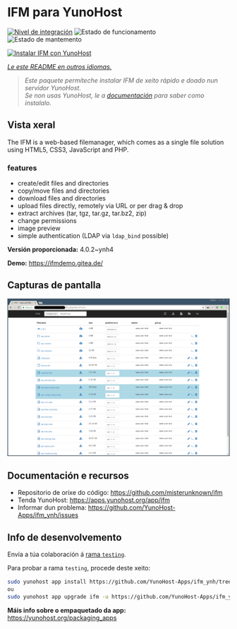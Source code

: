 <!--
NOTA: Este README foi creado automáticamente por <https://github.com/YunoHost/apps/tree/master/tools/readme_generator>
NON debe editarse manualmente.
-->

# IFM para YunoHost

[![Nivel de integración](https://dash.yunohost.org/integration/ifm.svg)](https://ci-apps.yunohost.org/ci/apps/ifm/) ![Estado de funcionamento](https://ci-apps.yunohost.org/ci/badges/ifm.status.svg) ![Estado de mantemento](https://ci-apps.yunohost.org/ci/badges/ifm.maintain.svg)

[![Instalar IFM con YunoHost](https://install-app.yunohost.org/install-with-yunohost.svg)](https://install-app.yunohost.org/?app=ifm)

*[Le este README en outros idiomas.](./ALL_README.md)*

> *Este paquete permíteche instalar IFM de xeito rápido e doado nun servidor YunoHost.*  
> *Se non usas YunoHost, le a [documentación](https://yunohost.org/install) para saber como instalalo.*

## Vista xeral

The IFM is a web-based filemanager, which comes as a single file solution using HTML5, CSS3, JavaScript and PHP. 

### features

- create/edit files and directories
- copy/move files and directories
- download files and directories
- upload files directly, remotely via URL or per drag & drop
- extract archives (tar, tgz, tar.gz, tar.bz2, zip)
- change permissions
- image preview
- simple authentication (LDAP via `ldap_bind` possible)


**Versión proporcionada:** 4.0.2~ynh4

**Demo:** <https://ifmdemo.gitea.de/>

## Capturas de pantalla

![Captura de pantalla de IFM](./doc/screenshots/ifm_screenshot.png)

## Documentación e recursos

- Repositorio de orixe do código: <https://github.com/misterunknown/ifm>
- Tenda YunoHost: <https://apps.yunohost.org/app/ifm>
- Informar dun problema: <https://github.com/YunoHost-Apps/ifm_ynh/issues>

## Info de desenvolvemento

Envía a túa colaboración á [rama `testing`](https://github.com/YunoHost-Apps/ifm_ynh/tree/testing).

Para probar a rama `testing`, procede deste xeito:

```bash
sudo yunohost app install https://github.com/YunoHost-Apps/ifm_ynh/tree/testing --debug
ou
sudo yunohost app upgrade ifm -u https://github.com/YunoHost-Apps/ifm_ynh/tree/testing --debug
```

**Máis info sobre o empaquetado da app:** <https://yunohost.org/packaging_apps>
